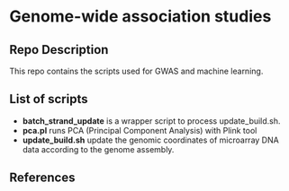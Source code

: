 # Genome-wide association studies

## Repo Description 
This repo contains the scripts used for GWAS and machine learning.

## List of scripts 
* **batch_strand_update** is a wrapper script to process update_build.sh. 
* **pca.pl** runs PCA (Principal Component Analysis) with Plink tool 
* **update_build.sh** update the genomic coordinates of microarray DNA data according to the genome assembly.

## References
